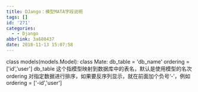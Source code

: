 ```yaml
---
title: DJango：模型MATA字段说明
tags: []
id: '271'
categories:
  - - Django
abbrlink: 3a680437
date: 2018-11-13 15:07:58
---
```


class models(models.Model): class Mate: db\_table = 'db\_name' ordering = \['id','user'\] db\_table 这个指模型映射到数据库中的表名，默认是使用模型的名次 ordering 对指定数据进行排序，如果要反序列显示，就在前面加个负号‘-’，例如ordering = \['-id','user'\]